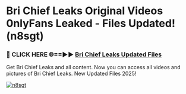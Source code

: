 # Bri Chief Leaks Original Videos 0nlyFans Leaked - Files Updated! (n8sgt)

<h3>🔴 CLICK HERE 🌐==►► <a href="https://tinyurl.com/3hn5wdd3" rel="nofollow">Bri Chief Leaks Updated Files</a></h3>

Get Bri Chief Leaks and all content. Now you can access all videos and pictures of Bri Chief Leaks. New Updated Files 2025!

[![n8sgt](https://i.imgur.com/4HnBqBT.gif)](https://tinyurl.com/3hn5wdd3)
